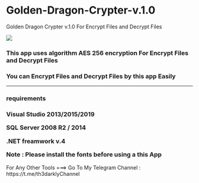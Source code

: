 # Golden-Dragon-Crypter-v.1.0
Golden Dragon Crypter v.1.0 For Encrypt Files and Decrypt Files

<img src="https://i.imgur.com/XjEk8NN.png" />

<h3>This app uses algorithm AES 256 encryption For Encrypt Files and Decrypt Files  </h3>

<p><h3>You can Encrypt Files and Decrypt Files by this app Easily </h3></p>

------------------------------------------

<p><h3>requirements</h3></p>

<p><h3>Visual Studio 2013/2015/2019</p>
<p>SQL Server 2008 R2 / 2014 </p>
<p>.NET freamwork v.4</p>
Note : Please install the fonts before using a this App </h3>
For Any Other Tools ===> Go To My Telegram Channel : https://t.me/th3darklyChannel


